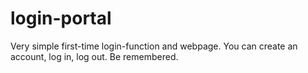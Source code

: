# login-portal
Very simple first-time login-function and webpage. 
You can create an account, log in, log out. Be remembered.
